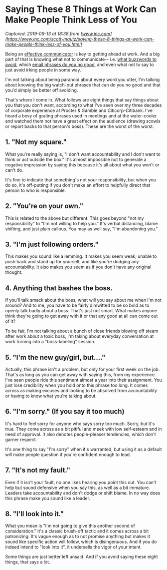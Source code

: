 # Saying These 8 Things at Work Can Make People Think Less of You

_Captured: 2019-09-13 at 18:38 from [www.inc.com](https://www.inc.com/scott-mautz/saying-these-8-things-at-work-can-make-people-think-less-of-you.html)_

Being an [effective communicator](https://www.inc.com/tanya-prive/want-to-be-effective-in-conversations-this-exercise-will-help.html) is key to getting ahead at work. And a big part of that is knowing what not to communicate-- i.e. [what buzzwords to avoid](https://www.inc.com/scott-mautz/11-annoying-business-buzzwords-you-use-without-thinking-what-to-say-instead.html), which [email phrases do you no good](https://www.inc.com/scott-mautz/the-6-most-passive-aggressive-email-phrases-you-use-without-thinking-according-to-a-recent-study.html), and even what not to say to just avoid irking people in some way.

I'm not talking about being paranoid about every word you utter, I'm talking about knowing the big watch-out phrases that can do you no good and that you'd simply be better off avoiding.

That's where I come in. What follows are eight things that say things about you that you don't want, according to what I've seen over my three decades of corporate experience at Procter & Gamble and Citicorp-Citibank. I've heard a bevy of grating phrases used in meetings and at the water-cooler and watched them not have a great effect on the audience (drawing scowls or report backs to that person's boss). These are the worst of the worst.

## 1\. "Not my square."

What you're really saying is, "I don't want accountability and I don't want to think or act outside the box." It's almost impossible not to generate a negative impression by saying this because it's all about what you won't or can't do.

It's fine to indicate that something's not your responsibility, but when you do so, it's off-putting if you don't make an effort to helpfully direct that person to who is responsible.

## 2\. "You're on your own."

This is related to the above but different. This goes beyond "not my responsibility" to "I'm not willing to help you." It's verbal distancing, blame shifting, and just plain callous. You may as well say, "I'm abandoning you."

## 3\. "I'm just following orders."

This makes you sound like a lemming. It makes you seem weak, unable to push back and stand up for yourself, and like you're dodging any accountability. It also makes you seem as if you don't have any original thought.

## 4\. Anything that bashes the boss.

If you'll talk smack about the boss, what will you say about me when I'm not around? And to me, you have to be fairly dimwitted to be so bold as to openly talk badly about a boss. That's just not smart. What makes anyone think they're going to get away with it or that any good at all can come out of it?  

To be fair, I'm not talking about a bunch of close friends blowing off steam after work about a toxic boss, I'm taking about everyday conversation at work turning into a "boss-labeling" session.

## 5\. "I'm the new guy/girl, but...."

Actually, this phrase isn't a problem, but only for your first week on the job. That's as long as you can get away with saying this, from my experience. I've seen people ride this sentiment almost a year into their assignment. You just lose credibility when you hold onto this phrase too long. It comes across as making excuses and looking to be absolved from accountability or having to know what you're talking about.

## 6\. "I'm sorry." (If you say it too much)

It's hard to feel sorry for anyone who says sorry too much. Sorry, but it's true. They come across as a bit pitiful and meek with low self-esteem and in need of approval. It also denotes people-pleaser tendencies, which don't garner respect.

It's one thing to say "I'm sorry" when it's warranted, but using it as a default will make people question if you're confident enough to lead.

## 7\. "It's not my fault."

Even if it isn't your fault, no one likes hearing you point this out. You can't help but sound defensive when you say this, as well as a bit immature. Leaders take accountability and don't dodge or shift blame. In no way does this phrase make you sound like a leader.

## 8\. "I'll look into it."

What you mean is "I'm not going to give this another second of consideration." It's a classic brush-off tactic and it comes across a bit patronizing. It's vague enough as to not promise anything but makes it sound like specific action will follow, which is disingenuous. And if you do indeed intend to "look into it", it undersells the vigor of your intent.

Some things are just better left unsaid. And if you avoid saying these eight things, that says a lot.
